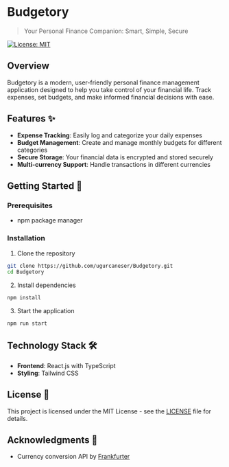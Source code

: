 # Budgetory

> Your Personal Finance Companion: Smart, Simple, Secure

[![License: MIT](https://img.shields.io/badge/License-MIT-yellow.svg)](https://opensource.org/licenses/MIT)

## Overview

Budgetory is a modern, user-friendly personal finance management application designed to help you take control of your financial life. Track expenses, set budgets, and make informed financial decisions with ease.

## Features ✨

- **Expense Tracking**: Easily log and categorize your daily expenses
- **Budget Management**: Create and manage monthly budgets for different categories
- **Secure Storage**: Your financial data is encrypted and stored securely
- **Multi-currency Support**: Handle transactions in different currencies

## Getting Started 🚀

### Prerequisites

- npm package manager

### Installation

1. Clone the repository
```bash
git clone https://github.com/ugurcaneser/Budgetory.git
cd Budgetory
```

2. Install dependencies
```bash
npm install
```

3. Start the application
```bash
npm run start
```

## Technology Stack 🛠

- **Frontend**: React.js with TypeScript
- **Styling**: Tailwind CSS

## License 📝

This project is licensed under the MIT License - see the [LICENSE](LICENSE) file for details.



## Acknowledgments 🙏

- Currency conversion API by [Frankfurter](https://api.frankfurter.dev/)